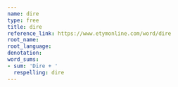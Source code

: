 ```yaml
---
name: dire
type: free
title: dire
reference_link: https://www.etymonline.com/word/dire
root_name: 
root_language: 
denotation: 
word_sums:
- sum: 'Dire + '
  respelling: dire
---
```

